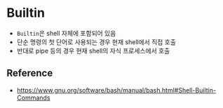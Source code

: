 # Builtin
- `Builtin`은 shell 자체에 포함되어 있음
- 단순 명령의 첫 단어로 사용되는 경우 현재 shell에서 직접 호출
- 반대로 pipe 등의 경우 현재 shell의 자식 프로세스에서 호출

## Reference
- https://www.gnu.org/software/bash/manual/bash.html#Shell-Builtin-Commands
